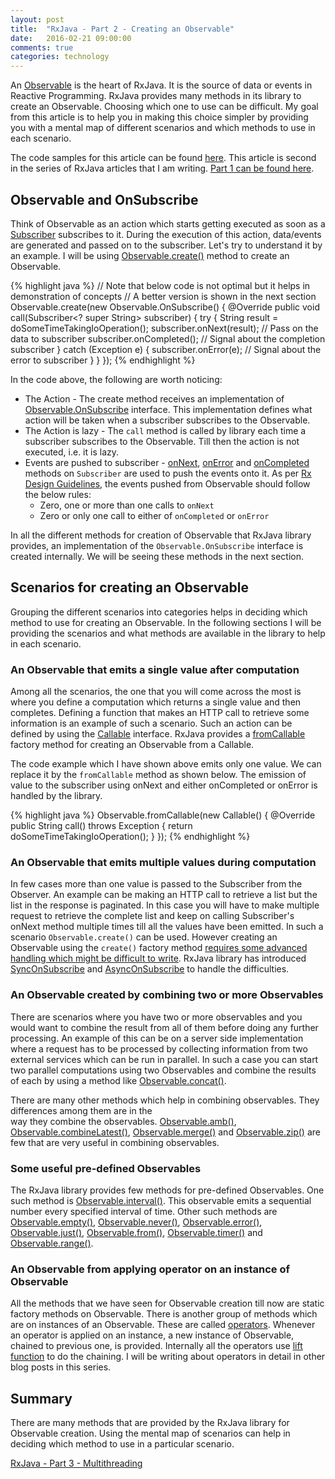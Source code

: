 ```yaml
---
layout: post
title:  "RxJava - Part 2 - Creating an Observable"
date:   2016-02-21 09:00:00
comments: true
categories: technology
---
```


An [Observable][Observable] is the heart of RxJava. It is the source of data or events in Reactive Programming. 
RxJava provides many methods in its library to create an Observable. Choosing which one to use can be difficult. 
My goal from this article is to help you in making this choice simpler by providing you with a mental map of 
different scenarios and which methods to use in each scenario.

The code samples for this article can be found [here][CodeSample]. This article is second in the series of 
RxJava articles that I am writing. [Part 1 can be found here][Part1].

## Observable and OnSubscribe
Think of Observable as an action which starts getting executed as soon as a [Subscriber][Subscriber] subscribes to it. 
During the execution of this action, data/events are generated and passed on to the subscriber. Let's try to understand 
it by an example. I will be using [Observable.create()][Create] method to create an Observable. 

{% highlight java %}
// Note that below code is not optimal but it helps in demonstration of concepts
// A better version is shown in the next section
Observable.create(new Observable.OnSubscribe<String>() {
    @Override
    public void call(Subscriber<? super String> subscriber) {
        try {
            String result = doSomeTimeTakingIoOperation();
            subscriber.onNext(result);    // Pass on the data to subscriber
            subscriber.onCompleted();     // Signal about the completion subscriber
        } catch (Exception e) {
            subscriber.onError(e);        // Signal about the error to subscriber
        }
    }
});
{% endhighlight %}

In the code above, the following are worth noticing: 

* The Action - The create method receives an implementation of [Observable.OnSubscribe][OnSubscribe] interface. This 
implementation defines what action will be taken when a subscriber subscribes to the Observable.
* The Action is lazy - The `call` method is called by library each time a subscriber subscribes to the Observable. 
Till then the action is not executed, i.e. it is lazy.
* Events are pushed to subscriber - [onNext][OnNext], [onError][OnError] and [onCompleted][OnCompleted] methods 
on `Subscriber` are used to push the events onto it. As per [Rx Design Guidelines][RxDesignGuidelines], the events 
pushed from Observable should follow the below rules:
    * Zero, one or more than one calls to `onNext`
    * Zero or only one call to either of `onCompleted` or `onError`

In all the different methods for creation of Observable that RxJava library provides, an implementation of the 
`Observable.OnSubscribe` interface is created internally. We will be seeing these methods in the next section.

## Scenarios for creating an Observable
Grouping the different scenarios into categories helps in deciding which method to use for creating an Observable. In
the following sections I will be providing the scenarios and what methods are available in the library to help in 
each scenario.

### An Observable that emits a single value after computation
Among all the scenarios, the one that you will come across the most is where you define a computation which returns a single value 
and then completes. Defining a function that makes an HTTP call to retrieve some information is an example of such a 
scenario. Such an action can be defined by using the [Callable][Callable] interface. RxJava provides a 
[fromCallable][FromCallable] factory method for creating an Observable from a Callable.

The code example which I have shown above emits only one value. We can replace it by the `fromCallable` method as 
shown below. The emission of value to the subscriber using onNext and either onCompleted or onError is handled by 
the library.

{% highlight java %}
Observable.fromCallable(new Callable<String>() {
    @Override
    public String call() throws Exception {
        return doSomeTimeTakingIoOperation();
    }
});
{% endhighlight %}

### An Observable that emits multiple values during computation
In few cases more than one value is passed to the Subscriber from the Observer. 
An example can be making an HTTP call to retrieve a list but the list in the response is paginated. In this case you will have 
to make multiple request to retrieve the complete list and keep on calling Subscriber's onNext method multiple times 
till all the values have been emitted. In such a scenario `Observable.create()` can be used. 
However creating an Observable using the `create()` factory method [requires some advanced handling which might be 
difficult to write][BackPressure]. RxJava library has introduced [SyncOnSubscribe][SyncOnSubscribe] and 
[AsyncOnSubscribe][AsyncOnSubscribe] to handle the difficulties.

### An Observable created by combining two or more Observables
There are scenarios where you have two or more observables and you would want to combine the result from all of them before 
doing any further processing. An example of this can be on a server side implementation where a request has to be 
processed by collecting information from two external services which can be run in parallel. In such a case you can start 
two parallel computations using two Observables and combine the results of each by using a method like 
[Observable.concat()][Concat]. 

There are many other methods which help in combining observables. They differences among them are in the  
way they combine the observables. [Observable.amb()][amb], [Observable.combineLatest()][combineLatest], 
[Observable.merge()][merge] and [Observable.zip()][zip] are few that are very useful in combining observables.

### Some useful pre-defined Observables
The RxJava library provides few methods for pre-defined Observables. One such method is [Observable.interval()][interval]. 
This observable emits a sequential number every specified interval of time.  Other such methods are 
[Observable.empty()][empty], [Observable.never()][never], [Observable.error()][error], [Observable.just()][just],
[Observable.from()][from], [Observable.timer()][timer] and [Observable.range()][range]. 

### An Observable from applying operator on an instance of Observable
All the methods that we have seen for Observable creation till now are static factory methods on Observable. There is another 
group of methods which are on instances of an Observable. These are called [operators][operator]. Whenever an operator 
is applied on an instance, a new instance of Observable, chained to previous one, is provided. Internally all the 
operators use [lift function][lift] to do the chaining. I will be writing about operators in detail in other 
blog posts in this series. 

## Summary
There are many methods that are provided by the RxJava library for Observable creation. Using the mental map of 
scenarios can help in deciding which method to use in a particular scenario.
 
[RxJava - Part 3 - Multithreading][Part3]

[Observable]: http://reactivex.io/RxJava/javadoc/rx/Observable.html
[RxJava]: https://github.com/ReactiveX/RxJava
[CodeSample]: https://github.com/praveer09/rxjava-examples/blob/master/src/test/java/CreatingObservables.java
[ObservableCreation]: https://github.com/ReactiveX/RxJava/wiki/Creating-Observables
[ReactiveProgramming]: https://en.wikipedia.org/wiki/Reactive_programming
[Part1]: http://praveer09.github.io/technology/2016/02/13/rxjava-part-1-a-quick-introduction/
[RxDesignGuidelines]: http://go.microsoft.com/fwlink/?LinkID=205219
[BackPressure]: http://stackoverflow.com/a/34206454/1137789
[SyncOnSubscribe]: http://reactivex.io/RxJava/javadoc/rx/observables/SyncOnSubscribe.html
[AsyncOnSubscribe]: http://reactivex.io/RxJava/javadoc/rx/observables/AsyncOnSubscribe.html
[FromCallable]: http://reactivex.io/RxJava/javadoc/rx/Observable.html#fromCallable(java.util.concurrent.Callable)
[Callable]: https://docs.oracle.com/javase/7/docs/api/java/util/concurrent/Callable.html
[OnSubscribe]: http://reactivex.io/RxJava/javadoc/rx/Observable.OnSubscribe.html
[Create]: http://reactivex.io/RxJava/javadoc/rx/Observable.html#create(rx.Observable.OnSubscribe)
[Subscriber]: http://reactivex.io/RxJava/javadoc/rx/Subscriber.html
[OnNext]: http://reactivex.io/RxJava/javadoc/rx/Observer.html#onNext(T)
[OnError]: http://reactivex.io/RxJava/javadoc/rx/Observer.html#onError(java.lang.Throwable)
[OnCompleted]: http://reactivex.io/RxJava/javadoc/rx/Observer.html#onCompleted()
[Concat]: http://reactivex.io/RxJava/javadoc/rx/Observable.html#concat(rx.Observable)
[amb]: http://reactivex.io/RxJava/javadoc/rx/Observable.html#amb(java.lang.Iterable)
[combineLatest]: http://reactivex.io/RxJava/javadoc/rx/Observable.html#combineLatest(java.lang.Iterable,%20rx.functions.FuncN)
[merge]: http://reactivex.io/RxJava/javadoc/rx/Observable.html#merge(java.lang.Iterable)
[zip]: http://reactivex.io/RxJava/javadoc/rx/Observable.html#zip(java.lang.Iterable,%20rx.functions.FuncN)
[error]: http://reactivex.io/RxJava/javadoc/rx/Observable.html#error(java.lang.Throwable)
[never]: http://reactivex.io/RxJava/javadoc/rx/Observable.html#never()
[empty]: http://reactivex.io/RxJava/javadoc/rx/Observable.html#empty()
[just]: http://reactivex.io/RxJava/javadoc/rx/Observable.html#just(T)
[from]: http://reactivex.io/RxJava/javadoc/rx/Observable.html#from(java.lang.Iterable)
[operator]: http://reactivex.io/RxJava/javadoc/rx/Observable.Operator.html
[lift]: http://reactivex.io/RxJava/javadoc/rx/Observable.html#lift(rx.Observable.Operator)
[timer]: http://reactivex.io/RxJava/javadoc/rx/Observable.html#timer(long,%20java.util.concurrent.TimeUnit)
[interval]: http://reactivex.io/RxJava/javadoc/rx/Observable.html#interval(long,%20java.util.concurrent.TimeUnit)
[range]: http://reactivex.io/RxJava/javadoc/rx/Observable.html#range(int,%20int)
[Part3]: http://praveer09.github.io/technology/2016/02/29/rxjava-part-3-multithreading/